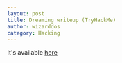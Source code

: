 ```yaml
---
layout: post
title: Dreaming writeup (TryHackMe)
author: wizarddos
category: Hacking
---
```


It's available [here](https://wizarddos.github.io/cybersec-blog/writeups/2023/11/20/dreaming_writeup.html)